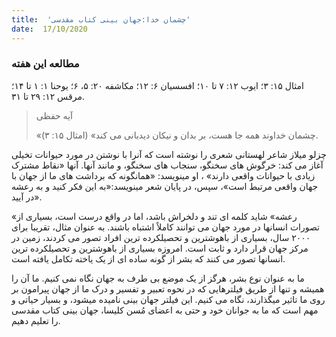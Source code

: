 ```yaml
---
title:  'چشمان خدا:جهان بینی کتاب مقدسی'
date:  17/10/2020
---
```


### مطالعه این هفته
امثال ۱۵: ۳؛ ایوب ۱۲: ۷ تا ۱۰؛ افسسیان ۶: ۱۲؛ مکاشفه ۲۰: ۵، ۶؛ یوحنا ۱: ۱ تا ۱۴؛ مرقس ۱۲: ۲۹ تا ۳۱.

> <p>آیه حفظی</p>
> «چشمان خداوند همه جا هست، بر بدان و نیکان دیدبانی می کند»  (امثال ۱۵: ۳).

چزلو میلاز شاعر لهستانی شعری را نوشته است که آنرا با نوشتن در مورد حیوانات تخیلی آغاز می کند: خرگوش های سخنگو، سنجاب های سخنگو، و مانند آنها. آنها «نقاط مشترک زیادی با حیوانات واقعی دارند» ، او مینویسد: «همانگونه که برداشت های ما از جهان با جهان واقعی مرتبط است»، سپس، در پایان شعر مینویسد:«به این فکر کنید و به رعشه در آیید».

«رعشه» شاید کلمه ای تند و دلخراش باشد، اما در واقع درست است، بسیاری از تصورات انسانها در مورد جهان می توانند کاملاً اشتباه باشند. به عنوان مثال، تقریبا برای ۲۰۰۰ سال، بسیاری از باهوشترین و تحصیلکرده ترین افراد تصور می کردند، زمین در مرکز جهان قرار دارد و ثابت است. امروزه بسیاری از باهوشترین و تحصیلکرده ترین انسانها تصور می کنند که بشر از گونه ساده ای از یک یاخته تکامل یافته است.

ما به عنوان نوع بشر، هرگز از یک موضع بی طرف به جهان نگاه نمی کنیم. ما آن را همیشه و تنها از طریق فیلترهایی که در نحوه تعبیر و تفسیر و درک ما از جهان پیرامون بر روی ما تاثیر میگذارند، نگاه می کنیم. این فیلتر جهان بینی نامیده میشود، و بسیار حیاتی و مهم است که ما به جوانان خود و حتی به اعضای مُسن کلیسا، جهان بینی کتاب مقدسی را تعلیم دهیم.